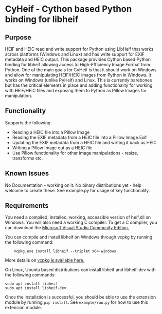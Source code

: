 CyHeif - Cython based Python binding for libheif
================================================
Purpose
-------
HEIF and HEIC read and write support for Python using LibHeif that works across platforms (Windows and Linux) and has write support for EXIF metadata and HEIC output. 
This package provides Cython based Python binding for libheif allowing access to High-Efficiency Image Format from Python. One of the main goals for CyHeif is that it should work on Windows and allow for manipulating HEIF/HEIC images from Python in Windows. It works on Windows (unlike PyHeif) and Linux. This is currently barebones but has the critical elements in place and adding functionality for working with HEIF/HEIC files and exposing them to Python as Pillow Images for manipulation.

Functionality
-------------
Supports the following:
- Reading a HEIC file into a Pillow Image
- Reading the EXIF metadata from a HEIC file into a Pillow Image.Exif
- Updating the EXIF metadata from a HEIC file and writing it back as HEIC
- Writing a Pillow Image out as a HEIC file
- Use Pillow functionality for other image manipulations - resize, transforms etc.

Known Issues
------------
No Documentation - working on it. No binary distributions yet - help welcome to create these. See example.py for usage of key functionality.

Requirements
------------
You need a compiled, installed, working, accessible version of heif.dll on Windows. You will also need a working C compiler. To get a C compiler, you can download the [Microsoft Visual Studio Community Edition.](https://visualstudio.microsoft.com/vs/community/)

You can compile and install libheif on Windows through vcpkg by running the following command:

```
    vcpkg.exe install libheif --triplet x64-windows
```

More details on [vcpkg is available here.](https://docs.microsoft.com/en-us/cpp/build/vcpkg?view=msvc-160) 

On Linux, Ubuntu based distributions can install libheif and libheif-dev with the following commands:

```
sudo apt install libheif
sudo apt install libheif-dev
```

Once the installation is successful, you should be able to use the extension module by running `pip install`. See `example/run.py` for how to use this extension module.

